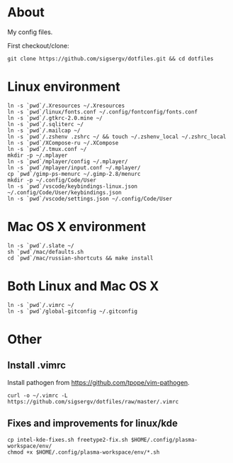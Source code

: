 About
=====

My config files.

First checkout/clone:

    git clone https://github.com/sigsergv/dotfiles.git && cd dotfiles

Linux environment
=================

    ln -s `pwd`/.Xresources ~/.Xresources
    ln -s `pwd`/linux/fonts.conf ~/.config/fontconfig/fonts.conf
    ln -s `pwd`/.gtkrc-2.0.mine ~/
    ln -s `pwd`/.sqliterc ~/
    ln -s `pwd`/.mailcap ~/
    ln -s `pwd`/.zshenv .zshrc ~/ && touch ~/.zshenv_local ~/.zshrc_local
    ln -s `pwd`/XCompose-ru ~/.XCompose
	ln -s `pwd`/.tmux.conf ~/
    mkdir -p ~/.mplayer
    ln -s `pwd`/mplayer/config ~/.mplayer/
    ln -s `pwd`/mplayer/input.conf ~/.mplayer/
    cp `pwd`/gimp-ps-menurc ~/.gimp-2.8/menurc
    mkdir -p ~/.config/Code/User
    ln -s `pwd`/vscode/keybindings-linux.json ~/.config/Code/User/keybindings.json
    ln -s `pwd`/vscode/settings.json ~/.config/Code/User

Mac OS X environment
====================

    ln -s `pwd`/.slate ~/
    sh `pwd`/mac/defaults.sh
    cd `pwd`/mac/russian-shortcuts && make install
    

Both Linux and Mac OS X
=======================

    ln -s `pwd`/.vimrc ~/
    ln -s `pwd`/global-gitconfig ~/.gitconfig


Other
=====

Install .vimrc
--------------

Install pathogen from <https://github.com/tpope/vim-pathogen>.

    curl -o ~/.vimrc -L https://github.com/sigsergv/dotfiles/raw/master/.vimrc

Fixes and improvements for linux/kde
------------------------------------

    cp intel-kde-fixes.sh freetype2-fix.sh $HOME/.config/plasma-workspace/env/
    chmod +x $HOME/.config/plasma-workspace/env/*.sh
